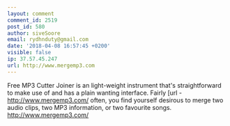 ```yaml
---
layout: comment
comment_id: 2519
post_id: 580
author: siveSoore
email: rydhnduty@gmail.com
date: '2018-04-08 16:57:45 +0200'
visible: false
ip: 37.57.45.247
url: http://www.mergemp3.com
---
```

Free MP3 Cutter Joiner is an light-weight instrument that's straightforward to make use of and has a plain wanting interface. Fairly [url - http://www.mergemp3.com/ often, you find yourself desirous to merge two audio clips, two MP3 information, or two favourite songs. <a href="http://www.mergemp3.com/">http://www.mergemp3.com/</a>
